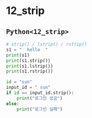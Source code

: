 # 12_strip

## `Python<12_strip>`
```py
# strip() / lstrip() / rstrip()
s1 = "  hello  "
print(s1)
print(s1.strip())
print(s1.lstrip())
print(s1.rstrip())

id = "sun"
input_id = " sun"
if id == input_id.strip():
    print("로그인 성공")
else:
    print("로그인 실패")
```


